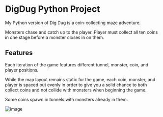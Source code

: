 # DigDug Python Project

My Python version of Dig Dug is a coin-collecting maze adventure. 

Monsters chase and catch up to the player. Player must collect all ten coins in one stage before a monster closes in on them. 

## Features

Each iteration of the game features different tunnel, monster, coin, and player positions.

While the map layout remains static for the game, each coin, monster, and player is spaced out evenly in order to give you a solid chance to both collect coins and not collide with monsters when beginning the game. 

Some coins spawn in tunnels with monsters already in them.

![image](https://user-images.githubusercontent.com/76392789/216454738-44b43d49-1bbf-4016-8965-782a40c2953d.png)
